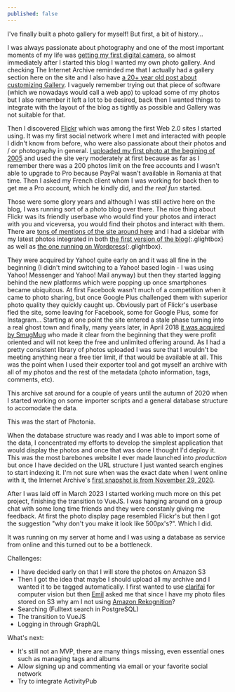 ```yaml
---
published: false
---
```


I've finally built a photo gallery for myself! But first, a bit of history...

I was always passionate about photography and one of the most important moments of my life was [getting my first digital camera](https://www.rusiczki.net/2012/05/17/aventuri-in-fotografia-digitala/), so almost immediately after I started this blog I wanted my own photo gallery. And checking The Internet Archive reminded me that I actually had a gallery section here on the site and I also have [a 20+ year old post about customizing Gallery](https://www.rusiczki.net/2003/02/19/gallery/). I vaguely remember trying out that piece of software (which we nowadays would call a web app) to upload some of my photos but I also remember it left a lot to be desired, back then I wanted things to integrate with the layout of the blog as tightly as possible and Gallery was not suitable for that.

Then I discovered [Flickr](https://www.flickr.com/) which was among the first Web 2.0 sites I started using. It was my first social network where I met and interacted with people I didn't know from before, who were also passionate about their photos and / or photography in general. [I uploaded my first photo at the begining of 2005](https://photos.rusiczki.net/photos/4555559) and used the site very moderately at first because as far as I remember there was a 200 photos limit on the free accounts and I wasn't able to upgrade to Pro because PayPal wasn't available in Romania at that time. Then I asked my French client whom I was working for back then to get me a Pro account, which he kindly did, and _the real fun_ started.

Those were some glory years and although I was still active here on the blog, I was running sort of a photo blog over there. The nice thing about Flickr was its friendly userbase who would find your photos and interact with you and viceversa, you would find their photos and interact with them. There are [tons of mentions of the site around here](https://www.rusiczki.net/search/?janosrusiczki%5Bquery%5D=flickr) and I had a sidebar with my latest photos integrated in both [the first version of the blog](https://content.rusiczki.net/2023/05/weblog-screenshot-2009-01-24.png){:.glightbox} as well as [the one running on Wordpress](https://content.rusiczki.net/2022/12/weblog-screenshot-2009-04-10.png){:.glightbox}.

They were acquired by Yahoo! quite early on and it was all fine in the beginning (I didn't mind switching to a Yahoo! based login - I was using Yahoo! Messenger and Yahoo! Mail anyway) but then they started lagging behind the new platforms which were popping up once smartphones became ubiquitous. At first Facebook wasn't much of a competition when it came to photo sharing, but once Google Plus challenged them with superior photo quality they quickly caught up. Obviously part of Flickr's userbase fled the site, some leaving for Facebook, some for Google Plus, some for Instagram... Starting at one point the site entered a stale phase turning into a real ghost town and finally, many years later, in April 2018 [it was acquired by SmugMug](https://techcrunch.com/2018/04/20/smugmug-acquires-flickr/) who made it clear from the beginning that they were profit oriented and will not keep the free and unlimited offering around. As I had a pretty consistent library of photos uploaded I was sure that I wouldn't be meeting anything near a free tier limit, if that would be available at all. This was the point when I used their exporter tool and got myself an archive with all of my photos and the rest of the metadata (photo information, tags, comments, etc).

This archive sat around for a couple of years until the autumn of 2020 when I started working on some importer scripts and a general database structure to accomodate the data.

This was the start of Photonia.

When the database structure was ready and I was able to import some of the data, I concentrated my efforts to develop the simplest application that would display the photos and once that was done I thought I'd deploy it. This was the most barebones website I ever made launched into _production_ but once I have decided on the URL structure I just wanted search engines to start indexing it. I'm not sure when was the exact date when I went online with it, the Internet Archive's [first snapshot is from November 29, 2020](https://web.archive.org/web/20201129111355/https://photos.rusiczki.net/).

After I was laid off in March 2023 I started working much more on this pet project, finishing the transition to VueJS. I was hanging around on a group chat with some long time friends and they were constanly giving me feedback. At first the photo display page resembled Flickr's but then I got the suggestion "why don't you make it look like 500px's?". Which I did.

It was running on my server at home and I was using a database as service from online and this turned out to be a bottleneck.

Challenges:

- I have decided early on that I will store the photos on Amazon S3
- Then I got the idea that maybe I should upload all my archive and I wanted it to be tagged automatically. I first wanted to use [clarifai](https://www.clarifai.com/) for computer vision but then [Emil](https://www.emilburzo.com/) asked me that since I have my photo files stored on S3 why am I not using [Amazon Rekognition](https://aws.amazon.com/rekognition/)?
- Searching (Fulltext search in PostgreSQL)
- The transition to VueJS
- Logging in through GraphQL

What's next:

- It's still not an MVP, there are many things missing, even essential ones such as managing tags and albums
- Allow signing up and commenting via email or your favorite social network
- Try to integrate ActivityPub
